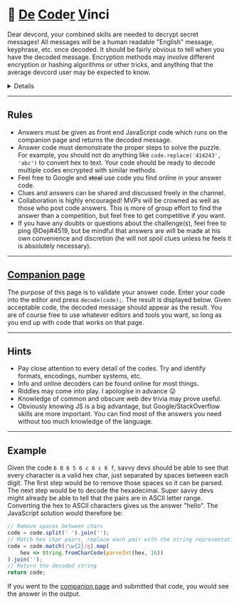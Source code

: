 # 📜   **<u>De</u>  <u>Cod</u>e<u>r</u>  <u>V</u>inci**  


Dear devcord, your combined skills are needed to decrypt secret messages! All messages will be a human readable "English" message, keyphrase, etc. once decoded. It should be fairly obvious to tell when you have the decoded message. Encryption methods may involve different encryption or hashing algorithms or other tricks, and anything that the average devcord user may be expected to know.

<details>🔍 Clues will be given, but may also need to be cracked. The method required to crack a clue may also be a clue. 🐱‍👤</details>

** **
## Rules
  * Answers must be given as front end JavaScript code which runs on the companion page and returns the decoded message.
  * Answer code must demonstrate the proper steps to solve the puzzle. For example, you should not do anything like `code.replace('414243', 'abc')` to convert hex to text. Your code should be ready to decode multiple codes encrypted with similar methods.
  * Feel free to Google and ~~steal~~ use code you find online in your answer code.
  * Clues and answers can be shared and discussed freely in the channel.
  * Collaboration is highly encouraged! MVPs will be crowned as well as those who post code answers. This is more of group effort to find the answer than a competition, but feel free to get competitive if you want.
  * If you have any doubts or questions about the challenge(s), feel free to ping @Deji#4519, but be mindful that answers are will be made at his own convenience and discretion (he will not spoil clues unless he feels it is absolutely necessary).

** **
## [__Companion page__](/decodervinci/)  
  The purpose of this page is to validate your answer code. Enter your code into the editor and press `decode(code);`. The result is displayed below. Given acceptable code, the decoded message should appear as the result. You are of course free to use whatever editors and tools you want, so long as you end up with code that works on that page.

** **
## Hints
  * Pay close attention to every detail of the codes. Try and identify formats, encodings, number systems, etc.
  * Info and online decoders can be found online for most things.
  * Riddles may come into play. I apologise in advance :stuck_out_tongue: 
  * Knowledge of common and obscure web dev trivia may prove useful.
  * Obviously knowing JS is a big advantage, but Google/StackOverflow skills are more important. You can find most of the answers you need without too much knowledge of the language.

** **
## Example
  Given the code `6 8 6 5 6 c 6 c 6 f`, savvy devs should be able to see that every character is a valid hex char, just separated by  spaces between each digit. The first step would be to remove those spaces so it can be parsed. The next step would be to decode the hexadecimal. Super savvy devs might already be able to tell that the pairs are in ASCII letter range. Converting the hex to ASCII characters gives us the answer "hello". The JavaScript solution would therefore be:
```js
// Remove spaces between chars
code = code.split(' ').join('');
// Match hex char pairs, replace each pair with the string representation
code = code.match(/\w{2}/g).map(
    hex => String.fromCharCode(parseInt(hex, 16))
).join('');
// Return the decoded string
return code;
```
If you went to the [companion page](https://deji69.github.io/decodervinci/) and submitted that code, you would see the answer in the output.
